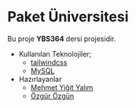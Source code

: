 # Paket Üniversitesi

Bu proje **YBS364** dersi projesidir.
- Kullanılan Teknolojiler;
    - [tailwindcss](htttps://tailwindcss.com)
    - [MySQL](https://mysql.com)
- Hazırlayanlar
    - [Mehmet Yiğit Yalım](https://mehmetyigityalim.com)
    - [Özgür Özgün]()